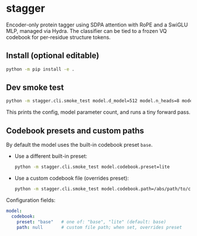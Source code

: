 # stagger

Encoder-only protein tagger using SDPA attention with RoPE and a SwiGLU MLP, managed via Hydra. The classifier can be tied to a frozen VQ codebook for per-residue structure tokens.

## Install (optional editable)

```bash
python -m pip install -e .
```

## Dev smoke test

```bash
python -m stagger.cli.smoke_test model.d_model=512 model.n_heads=8 model.n_layers=6
```

This prints the config, model parameter count, and runs a tiny forward pass.

## Codebook presets and custom paths

By default the model uses the built-in codebook preset `base`.

- Use a different built-in preset:

  ```bash
  python -m stagger.cli.smoke_test model.codebook.preset=lite
  ```

- Use a custom codebook file (overrides preset):

  ```bash
  python -m stagger.cli.smoke_test model.codebook.path=/abs/path/to/codebook.pt
  ```

Configuration fields:

```yaml
model:
  codebook:
    preset: "base"   # one of: "base", "lite" (default: base)
    path: null       # custom file path; when set, overrides preset
```
